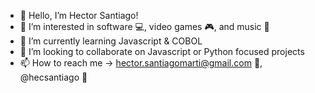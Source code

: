 - 👋 Hello, I’m Hector Santiago!
- 👀 I’m interested in software 💻, video games 🎮, and music 🎵
- 🌱 I’m currently learning Javascript & COBOL
- 💞️ I’m looking to collaborate on Javascript or Python focused projects
- 📫 How to reach me -> hector.santiagomarti@gmail.com 📩, @hecsantiago 🌄

<!---
hectorsantiago5/hectorsantiago5 is a ✨ special ✨ repository because its `README.md` (this file) appears on your GitHub profile.
You can click the Preview link to take a look at your changes.
--->
